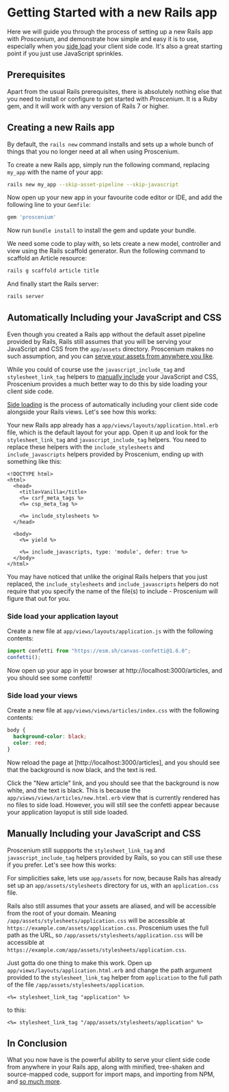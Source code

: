 # Getting Started with a new Rails app

Here we will guide you through the process of setting up a new Rails app with *Proscenium*, and demonstrate how simple and easy it is to use, especially when you [side load](/README.md#side-loading) your client side code. It's also a great starting point if you just use JavaScript sprinkles.

## Prerequisites

Apart from the usual Rails prerequisites, there is absolutely nothing else that you need to install or configure to get started with *Proscenium*. It is a Ruby gem, and it will work with any version of Rails 7 or higher.

## Creating a new Rails app

By default, the `rails new` command installs and sets up a whole bunch of things that you no longer need at all when using Proscenium.

To create a new Rails app, simply run the following command, replacing `my_app` with the name of your app:

```bash
rails new my_app --skip-asset-pipeline --skip-javascript
```

Now open up your new app in your favourite code editor or IDE, and add the following line to your `Gemfile`:

```ruby
gem 'proscenium'
```

Now run `bundle install` to install the gem and update your bundle.

We need some code to play with, so lets create a new model, controller and view using the Rails scaffold generator. Run the following command to scaffold an Article resource:

```bash
rails g scaffold article title
```

And finally start the Rails server:

```bash
rails server
```

## Automatically Including your JavaScript and CSS

Even though you created a Rails app without the default asset pipeline provided by Rails, Rails still assumes that you will be serving your JavaScript and CSS from the `app/assets` directory. Proscenium makes no such assumption, and you can [serve your assets from anywhere you like](https://github.com/joelmoss/proscenium#client-side-code-anywhere).

While you could of course use the `javascript_include_tag` and `stylesheet_link_tag` helpers to [manually include](#manually-including-your-javascript-and-css) your JavaScript and CSS, Proscenium provides a much better way to do this by side loading your client side code.

[Side loading](/README.md#side-loading) is the process of automatically including your client side code alongside your Rails views. Let's see how this works:

Your new Rails app already has a `app/views/layouts/application.html.erb` file, which is the default layout for your app. Open it up and look for the `stylesheet_link_tag` and `javascript_include_tag` helpers. You need to replace these helpers with the `include_stylesheets` and `include_javascripts` helpers provided by Proscenium, ending up with something like this:

```erb
<!DOCTYPE html>
<html>
  <head>
    <title>Vanilla</title>
    <%= csrf_meta_tags %>
    <%= csp_meta_tag %>

    <%= include_stylesheets %>
  </head>

  <body>
    <%= yield %>

    <%= include_javascripts, type: 'module', defer: true %>
  </body>
</html>
```

You may have noticed that unlike the original Rails helpers that you just replaced, the `include_stylesheets` and `include_javascripts` helpers do not require that you specify the name of the file(s) to include - Proscenium will figure that out for you.

### Side load your application layout

Create a new file at `app/views/layouts/application.js` with the following contents:

```js
import confetti from "https://esm.sh/canvas-confetti@1.6.0";
confetti();
```

Now open up your app in your browser at http://localhost:3000/articles, and you should see some confetti!

### Side load your views

Create a new file at `app/views/views/articles/index.css` with the following contents:

```css
body {
  background-color: black;
  color: red;
}
```

Now reload the page at [http://localhost:3000/articles], and you should see that the background is now black, and the text is red.

Click the "New article" link, and you should see that the background is now white, and the text is black. This is because the `app/views/views/articles/new.html.erb` view that is currently rendered has no files to side load. However, you will still see the confetti appear because your application layoput is still side loaded.

## Manually Including your JavaScript and CSS

Proscenium still suppports the `stylesheet_link_tag` and `javascript_include_tag` helpers provided by Rails, so you can still use these if you prefer. Let's see how this works:

For simplicities sake, lets use `app/assets` for now, because Rails has already set up an `app/assets/stylesheets` directory for us, with an `application.css` file.

Rails also still assumes that your assets are aliased, and will be accessible from the root of your domain. Meaning `/app/assets/stylesheets/application.css` will be accessible at `https://example.com/assets/application.css`. Proscenium uses the full path as the URL, so `/app/assets/stylesheets/application.css` will be accessible at `https://example.com/app/assets/stylesheets/application.css`.

Just gotta do one thing to make this work. Open up `app/views/layouts/application.html.erb` and change the path argument provided to the `stylesheet_link_tag` helper from `application` to the full path of the file `/app/assets/stylesheets/application`.

```erb
<%= stylesheet_link_tag "application" %>
```

to this:

```erb
<%= stylesheet_link_tag "/app/assets/stylesheets/application" %>
```

## In Conclusion

What you now have is the powerful ability to serve your client side code from anywhere in your Rails app, along with minified, tree-shaken and source-mapped code, support for import maps, and importing from NPM, and [so much more](https://github.com/joelmoss/proscenium).
